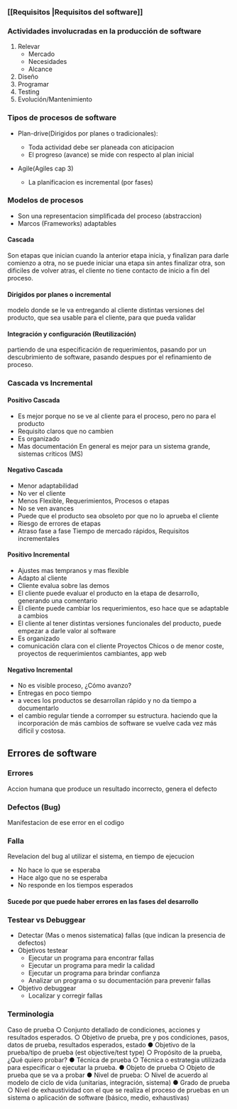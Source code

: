 ### [[Requisitos |Requisitos del software]]
### Actividades involucradas en la producción de software
1. Relevar
	- Mercado
	- Necesidades
	- Alcance
2. Diseño
3. Programar
4. Testing
5. Evolución/Mantenimiento

### Tipos de procesos de software
- Plan-drive(Dirigidos por planes o tradicionales):
	- Toda actividad debe ser planeada con aticipacion
	- El progreso (avance) se mide con respecto al plan inicial

- Agile(Agiles cap 3) 
	- La planificacion es incremental (por fases)

### Modelos de procesos
- Son una representacion simplificada del proceso (abstraccion)
- Marcos (Frameworks) adaptables

#### Cascada
Son etapas que inician cuando la anterior etapa inicia, y finalizan para darle comienzo a otra, no se puede iniciar una etapa sin antes finalizar otra, son dificiles de volver atras, el cliente no tiene contacto de inicio a fin del proceso.

#### Dirigidos por planes o incremental
modelo donde se le va entregando al cliente distintas versiones del producto, que sea usable para el cliente, para que pueda validar

#### Integración y configuración (Reutilización)
partiendo de una especificación de requerimientos, pasando por un descubrimiento de software, pasando despues por el refinamiento de proceso.


### Cascada vs Incremental
#### Positivo Cascada
- Es mejor porque no se ve al cliente para el proceso, pero no para el producto
- Requisito claros que no cambien
- Es organizado
- Mas documentación
En general es mejor para un sistema grande, sistemas críticos (MS)
#### Negativo Cascada
- Menor adaptabilidad
- No ver el cliente
- Menos Flexible, Requerimientos, Procesos o etapas
- No se ven avances
- Puede que el producto sea obsoleto por que no lo aprueba el cliente
- Riesgo de errores de etapas
- Atraso fase a fase
Tiempo de mercado rápidos, Requisitos incrementales

#### Positivo Incremental
- Ajustes mas tempranos y mas flexible
- Adapto al cliente
- Cliente evalua sobre las demos
- El cliente puede evaluar el producto en la etapa de desarrollo, generando una comentario
- El cliente puede cambiar los requerimientos, eso hace que se adaptable a cambios
- El cliente al tener distintas versiones funcionales del producto, puede empezar a darle valor al software
- Es organizado
- comunicación clara con el cliente
Proyectos Chicos o de menor coste, proyectos de requerimientos cambiantes, app web

#### Negativo Incremental
- No es visible proceso, ¿Cómo avanzo?
- Entregas en poco tiempo
- a veces los productos se desarrollan rápido y no da tiempo a documentarlo
- el cambio regular tiende a corromper su estructura. haciendo que la incorporación de más cambios de software se vuelve cada vez más difícil y costosa.

## Errores de software

### Errores
Accion humana que produce un resultado incorrecto, genera el defecto

### Defectos (Bug)
Manifestacion de ese error en el codigo

### Falla
Revelacion del bug al utilizar el sistema, en tiempo de ejecucion
- No hace lo que se esperaba
- Hace algo que no se esperaba
- No responde en los tiempos esperados
#### Sucede por que puede haber errores en las fases del desarrollo

### Testear vs Debuggear
- Detectar (Mas o menos sistematica) fallas (que indican la presencia de defectos)
- Objetivos testear
	- Ejecutar un programa para encontrar fallas
	- Ejecutar un programa para medir la calidad 
	- Ejecutar un programa para brindar confianza 
	- Analizar un programa o su documentación para prevenir fallas
- Objetivo debuggear
	- Localizar y corregir fallas

### Terminologia
Caso de prueba ○ Conjunto detallado de condiciones, acciones y resultados esperados. ○ Objetivo de prueba, pre y pos condiciones, pasos, datos de prueba, resultados esperados, estado ● Objetivo de la prueba/tipo de prueba (est objective/test type) ○ Propósito de la prueba, ¿Qué quiero probar? ● Técnica de prueba ○ Técnica o estrategia utilizada para especificar o ejecutar la prueba. ● Objeto de prueba ○ Objeto de prueba que se va a probar ● Nivel de prueba: ○ Nivel de acuerdo al modelo de ciclo de vida (unitarias, integración, sistema) ● Grado de prueba ○ Nivel de exhaustividad con el que se realiza el proceso de pruebas en un sistema o aplicación de software (básico, medio, exhaustivas)